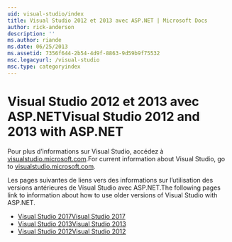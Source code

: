 ```yaml
---
uid: visual-studio/index
title: Visual Studio 2012 et 2013 avec ASP.NET | Microsoft Docs
author: rick-anderson
description: ''
ms.author: riande
ms.date: 06/25/2013
ms.assetid: 7356f644-2b54-4d9f-8863-9d59b9f75532
msc.legacyurl: /visual-studio
msc.type: categoryindex
---
```

# <a name="visual-studio-2012-and-2013-with-aspnet"></a><span data-ttu-id="c2b91-102">Visual Studio 2012 et 2013 avec ASP.NET</span><span class="sxs-lookup"><span data-stu-id="c2b91-102">Visual Studio 2012 and 2013 with ASP.NET</span></span>

<span data-ttu-id="c2b91-103">Pour plus d’informations sur Visual Studio, accédez à [visualstudio.microsoft.com](https://visualstudio.microsoft.com).</span><span class="sxs-lookup"><span data-stu-id="c2b91-103">For current information about Visual Studio, go to [visualstudio.microsoft.com](https://visualstudio.microsoft.com).</span></span>

<span data-ttu-id="c2b91-104">Les pages suivantes de liens vers des informations sur l’utilisation des versions antérieures de Visual Studio avec ASP.NET.</span><span class="sxs-lookup"><span data-stu-id="c2b91-104">The following pages link to information about how to use older versions of Visual Studio with ASP.NET.</span></span>

- [<span data-ttu-id="c2b91-105">Visual Studio 2017</span><span class="sxs-lookup"><span data-stu-id="c2b91-105">Visual Studio 2017</span></span>](overview/2017/index.md)
- [<span data-ttu-id="c2b91-106">Visual Studio 2013</span><span class="sxs-lookup"><span data-stu-id="c2b91-106">Visual Studio 2013</span></span>](overview/2013/index.md)
- [<span data-ttu-id="c2b91-107">Visual Studio 2012</span><span class="sxs-lookup"><span data-stu-id="c2b91-107">Visual Studio 2012</span></span>](overview/2012/index.md)
